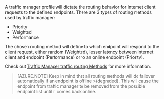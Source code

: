 A traffic manager profile will dictate the routing behavior for Internet client requests to the defined endpoints. There are 3 types of routing methods used by traffic manager:

- Priority  
- Weighted 
- Performance

The chosen routing method will define to which endpoint will respond to the client request, either random (Weighted), lesser latency between Internet client and endpoint (Performance) or to an online endpoint (Priority).

Check out [Traffic Manager traffic routing Methods](traffic-manager-load-balancing-methods.md) for more information.


>[AZURE.NOTE] Keep in mind that all routing methods will do failover automatically if an endpoint is offline >(degraded). This will cause the endpoint from traffic manager to be removed from the possible endpoint list  until it comes back online.

